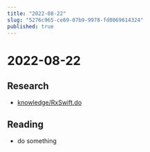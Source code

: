 ```yaml
---
title: "2022-08-22"
slug: "5276c965-ce69-07b9-9978-fd0069614324"
published: true
---
```


# 2022-08-22

## Research

- [knowledge/RxSwift.do](knowledge/rxswift.do.md)

## Reading

- do something